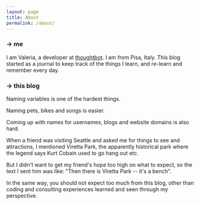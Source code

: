 ```yaml
---
layout: page
title: About
permalink: /about/
---
```

### -> me
I am Valeria, a developer at [thoughtbot](https://thoughtbot.com/).
I am from Pisa, Italy.
This blog started as a journal to keep track of the things I learn, and re-learn
and remember every day.

### -> this blog
Naming variables is one of the hardest things.

Naming pets, bikes and songs is easier.

Coming up with names for usernames, blogs and website domains is also hard.

When a friend was visiting Seattle and asked me for things to see and
attractions, I mentioned Viretta Park, the apparently historical park where the
legend says Kurt Cobain used to go hang out etc.

But I didn't want to get my friend's hope too high on what to expect, so
the text I sent him was like: "Then there is Viretta Park -- it's a bench".

In the same way, you should not expect too much from this blog, other than
coding and consulting experiences learned and seen through my perspective.
